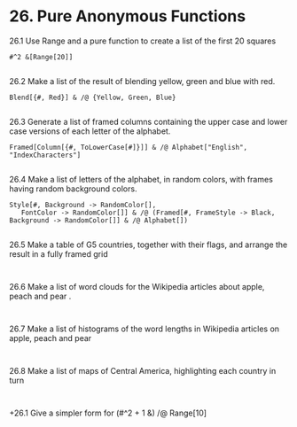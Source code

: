 # 26. Pure Anonymous Functions

26.1 Use Range and a pure function to create a list of the first 20 squares


```
#^2 &[Range[20]]
```


```

```

26.2 Make a list of the result of blending yellow, green and blue with red.


```
Blend[{#, Red}] & /@ {Yellow, Green, Blue}
```


```

```

26.3 Generate a list of framed columns containing the upper case and lower case versions of each letter of the alphabet.


```
Framed[Column[{#, ToLowerCase[#]}]] & /@ Alphabet["English", "IndexCharacters"]
```


```

```

26.4 Make a list of letters of the alphabet, in random colors, with frames having random background colors.


```
Style[#, Background -> RandomColor[], 
   FontColor -> RandomColor[]] & /@ (Framed[#, FrameStyle -> Black, Background -> RandomColor[]] & /@ Alphabet[])
```


```

```

26.5 Make a table of G5 countries, together with their flags, and arrange the result in a fully framed grid


```

```


```

```

26.6 Make a list of word clouds for the Wikipedia articles about apple, peach and pear .


```

```


```

```

26.7 Make a list of histograms of the word lengths in Wikipedia articles on apple, peach and pear


```

```


```

```

26.8 Make a list of maps of Central America, highlighting each country in turn


```

```


```

```

+26.1 Give a simpler form for (#^2 + 1 &) /@ Range[10]
